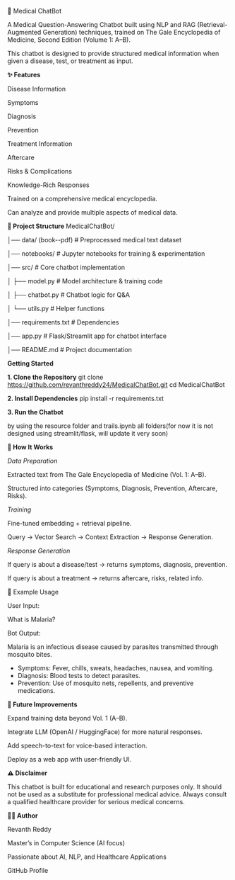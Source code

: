 🏥 Medical ChatBot

A Medical Question-Answering Chatbot built using NLP and RAG (Retrieval-Augmented Generation) techniques, trained on The Gale Encyclopedia of Medicine, Second Edition (Volume 1: A–B).

This chatbot is designed to provide structured medical information when given a disease, test, or treatment as input.

**✨ Features**

Disease Information

Symptoms

Diagnosis

Prevention

Treatment Information

Aftercare

Risks & Complications

Knowledge-Rich Responses

Trained on a comprehensive medical encyclopedia.

Can analyze and provide multiple aspects of medical data.


**📂 Project Structure**
MedicalChatBot/

│── data/ (book--pdf) # Preprocessed medical text dataset

│── notebooks/         # Jupyter notebooks for training & experimentation

│── src/               # Core chatbot implementation

│   ├── model.py       # Model architecture & training code

│   ├── chatbot.py     # Chatbot logic for Q&A

│   └── utils.py       # Helper functions

│── requirements.txt   # Dependencies

│── app.py             # Flask/Streamlit app for chatbot interface

│── README.md          # Project documentation

**Getting Started**

**1. Clone the Repository**
git clone https://github.com/revanthreddy24/MedicalChatBot.git
cd MedicalChatBot

**2. Install Dependencies**
pip install -r requirements.txt

**3. Run the Chatbot**

by using the resource folder and trails.ipynb all folders(for now it is not designed using streamlit/flask, will update it very soon)




**🧠 How It Works**

*Data Preparation*

Extracted text from The Gale Encyclopedia of Medicine (Vol. 1: A–B).

Structured into categories (Symptoms, Diagnosis, Prevention, Aftercare, Risks).

*Training*

Fine-tuned embedding + retrieval pipeline.

Query → Vector Search → Context Extraction → Response Generation.

*Response Generation*

If query is about a disease/test → returns symptoms, diagnosis, prevention.

If query is about a treatment → returns aftercare, risks, related info.

🔮 Example Usage

User Input:

What is Malaria?


Bot Output:

Malaria is an infectious disease caused by parasites transmitted through mosquito bites. 
- Symptoms: Fever, chills, sweats, headaches, nausea, and vomiting.  
- Diagnosis: Blood tests to detect parasites.  
- Prevention: Use of mosquito nets, repellents, and preventive medications.  

**📌 Future Improvements**

Expand training data beyond Vol. 1 (A–B).

Integrate LLM (OpenAI / HuggingFace) for more natural responses.

Add speech-to-text for voice-based interaction.

Deploy as a web app with user-friendly UI.

**⚠️ Disclaimer**

This chatbot is built for educational and research purposes only.
It should not be used as a substitute for professional medical advice. Always consult a qualified healthcare provider for serious medical concerns.

**👨‍💻 Author**

Revanth Reddy

Master’s in Computer Science (AI focus)

Passionate about AI, NLP, and Healthcare Applications

GitHub Profile
